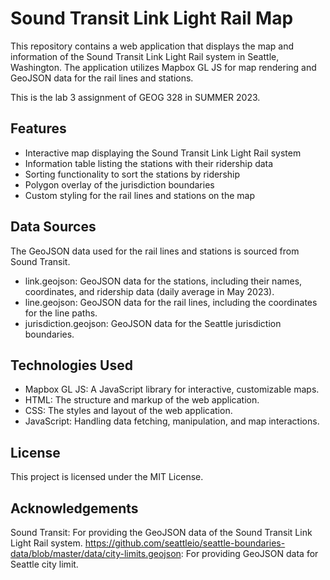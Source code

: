 # Sound Transit Link Light Rail Map

This repository contains a web application that displays the map and information of the Sound Transit Link Light Rail system in Seattle, Washington. The application utilizes Mapbox GL JS for map rendering and GeoJSON data for the rail lines and stations.

This is the lab 3 assignment of GEOG 328 in SUMMER 2023.

## Features

- Interactive map displaying the Sound Transit Link Light Rail system
- Information table listing the stations with their ridership data
- Sorting functionality to sort the stations by ridership
- Polygon overlay of the jurisdiction boundaries
- Custom styling for the rail lines and stations on the map

## Data Sources
The GeoJSON data used for the rail lines and stations is sourced from Sound Transit.

- link.geojson: GeoJSON data for the stations, including their names, coordinates, and ridership data (daily average in May 2023).
- line.geojson: GeoJSON data for the rail lines, including the coordinates for the line paths.
- jurisdiction.geojson: GeoJSON data for the Seattle jurisdiction boundaries.

## Technologies Used
- Mapbox GL JS: A JavaScript library for interactive, customizable maps.
- HTML: The structure and markup of the web application.
- CSS: The styles and layout of the web application.
- JavaScript: Handling data fetching, manipulation, and map interactions.

## License
This project is licensed under the MIT License.

## Acknowledgements
Sound Transit: For providing the GeoJSON data of the Sound Transit Link Light Rail system.
https://github.com/seattleio/seattle-boundaries-data/blob/master/data/city-limits.geojson: For providing GeoJSON data for Seattle city limit. 
